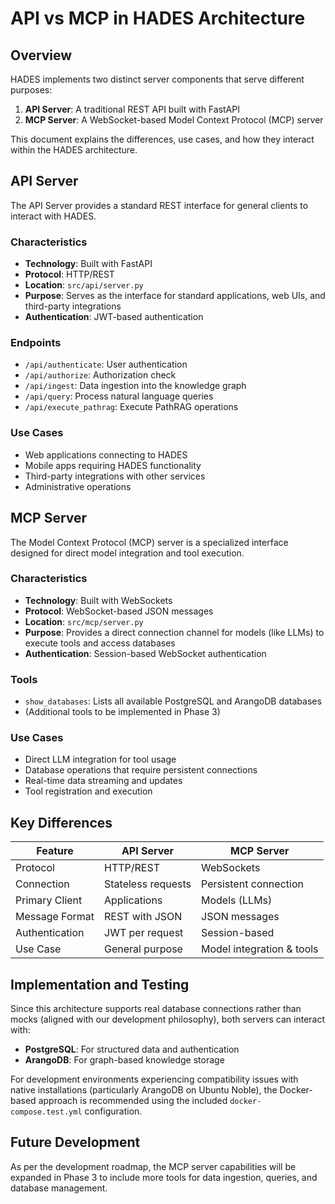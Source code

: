 # API vs MCP in HADES Architecture

## Overview

HADES implements two distinct server components that serve different purposes:

1. **API Server**: A traditional REST API built with FastAPI
2. **MCP Server**: A WebSocket-based Model Context Protocol (MCP) server

This document explains the differences, use cases, and how they interact within the HADES architecture.

## API Server

The API Server provides a standard REST interface for general clients to interact with HADES.

### Characteristics

- **Technology**: Built with FastAPI
- **Protocol**: HTTP/REST
- **Location**: `src/api/server.py`
- **Purpose**: Serves as the interface for standard applications, web UIs, and third-party integrations
- **Authentication**: JWT-based authentication

### Endpoints

- `/api/authenticate`: User authentication
- `/api/authorize`: Authorization check
- `/api/ingest`: Data ingestion into the knowledge graph
- `/api/query`: Process natural language queries
- `/api/execute_pathrag`: Execute PathRAG operations

### Use Cases

- Web applications connecting to HADES
- Mobile apps requiring HADES functionality
- Third-party integrations with other services
- Administrative operations

## MCP Server

The Model Context Protocol (MCP) server is a specialized interface designed for direct model integration and tool execution.

### Characteristics

- **Technology**: Built with WebSockets
- **Protocol**: WebSocket-based JSON messages
- **Location**: `src/mcp/server.py`
- **Purpose**: Provides a direct connection channel for models (like LLMs) to execute tools and access databases
- **Authentication**: Session-based WebSocket authentication

### Tools

- `show_databases`: Lists all available PostgreSQL and ArangoDB databases
- (Additional tools to be implemented in Phase 3)

### Use Cases

- Direct LLM integration for tool usage
- Database operations that require persistent connections
- Real-time data streaming and updates
- Tool registration and execution

## Key Differences

| Feature | API Server | MCP Server |
|---------|------------|------------|
| Protocol | HTTP/REST | WebSockets |
| Connection | Stateless requests | Persistent connection |
| Primary Client | Applications | Models (LLMs) |
| Message Format | REST with JSON | JSON messages |
| Authentication | JWT per request | Session-based |
| Use Case | General purpose | Model integration & tools |

## Implementation and Testing

Since this architecture supports real database connections rather than mocks (aligned with our development philosophy), both servers can interact with:

- **PostgreSQL**: For structured data and authentication
- **ArangoDB**: For graph-based knowledge storage

For development environments experiencing compatibility issues with native installations (particularly ArangoDB on Ubuntu Noble), the Docker-based approach is recommended using the included `docker-compose.test.yml` configuration.

## Future Development

As per the development roadmap, the MCP server capabilities will be expanded in Phase 3 to include more tools for data ingestion, queries, and database management.
